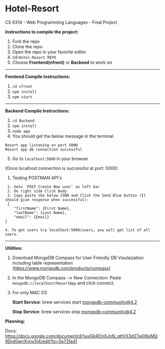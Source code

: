 # Hotel-Resort
CS 6314 - Web Programming Languages - Final Project

**Instructions to compile the project:**

1. Fork the repo
2. Clone the repo
3. Open the repo in your favorite editor
4. cd `Hotel-Resort REPO`
5. Choose **Frontend(nfront)** or **Backend** to work on 

---

**Frontend Compile Instructions:**
1. `cd nfront`
2. `npm install`
3. `npm start`

---

**Backend Compile Instructions:**

1. `cd Backend`
2. `npm install`
3. `node app`
4. You should get the below message in the terminal

```
Resort app listening on port 5000 
Resort app db connection successful
```

5. Go to `localhost:5000` in your browser

(Once localhost connection is successful at port: 5000)

1. Testing POSTMAN API's 
```
 1. Goto `POST Create New user` on left bar
 2. On right side Click Body
 3. Copy paste the below JSON and Click the Send Blue button (It should give response when successful):
 {
	"firstName": {First Name},
	"lastName": {Last Name},
	"email": {Email}
}

4. To get users try localhost:5000/users, you will get list of all users.

 ```
 
---

 **Utilities:**

 1. Download MongoDB Compass for User Friendly DB Visulaization including table representation (https://www.mongodb.com/products/compass)
 2. In the MongoDB Compass --> New Connection: Paste `mongodb://localhost/ResortApp` and click connect.
 3. For only MAC OS
 
	**Start Service**: brew services start mongodb-community@4.2
	
	**Stop Service**: brew services stop mongodb-community@4.2



 **Planning:**
 
 Docs: https://docs.google.com/document/d/1uvlGkROn5JnN_gttVX3d2Tej06pMQ9Drd0wnXnnySj4/edit?ts=5e72fa41
